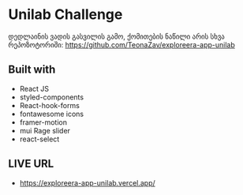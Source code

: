 # Unilab Challenge


დედლაინის ვადის გასვილის გამო, ქომითების ნაწილი არის სხვა რეპოზოტორიში:
https://github.com/TeonaZav/exploreera-app-unilab

## Built with

- React JS
- styled-components
- React-hook-forms
- fontawesome icons
- framer-motion
- mui Rage slider
- react-select

## LIVE URL

- https://exploreera-app-unilab.vercel.app/
